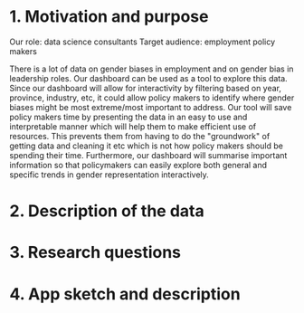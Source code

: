# 1. Motivation and purpose
Our role: data science consultants
Target audience: employment policy makers

There is a lot of data on gender biases in employment and on gender bias in leadership roles. Our dashboard can be used as a tool to explore this data. 
Since our dashboard will allow for interactivity by filtering based on year, province, industry, etc, it could allow policy makers to identify where gender biases might be most extreme/most important to address. 
Our tool will save policy makers time by presenting the data in an easy to use and interpretable manner which will help them to make efficient use of resources. This prevents them from having to do the "groundwork" of getting data and cleaning it etc which is not how policy makers should be spending their time. Furthermore, our dashboard will summarise important information so that policymakers can easily explore both general and specific trends in gender representation interactively. 

# 2. Description of the data
# 3. Research questions
# 4. App sketch and description